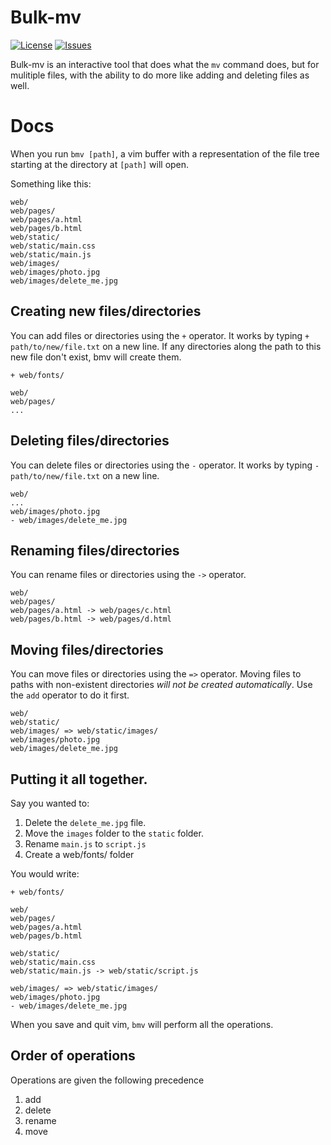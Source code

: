 # Bulk-mv

[![License](https://img.shields.io/github/license/angarc/bulk-mv)]()
[![Issues](https://img.shields.io/github/issues/angarc/bulk-mv)]()

Bulk-mv is an interactive tool that does what the `mv` command does, but for mulitiple files, with the ability to do more like adding and deleting files as well.

# Docs

When you run `bmv [path]`, a vim buffer with a representation of the file tree starting at the directory at `[path]` will open.

Something like this:

```
web/
web/pages/
web/pages/a.html
web/pages/b.html
web/static/
web/static/main.css
web/static/main.js
web/images/ 
web/images/photo.jpg
web/images/delete_me.jpg
```

## Creating new files/directories

You can add files or directories using the `+` operator. It works by typing `+ path/to/new/file.txt` on a new line.
If any directories along the path to this new file don't exist, bmv will create them.

```
+ web/fonts/

web/
web/pages/
...
```

## Deleting files/directories

You can delete files or directories using the `-` operator. It works by typing `- path/to/new/file.txt` on a new line.

```
web/
...
web/images/photo.jpg
- web/images/delete_me.jpg
```


## Renaming files/directories

You can rename files or directories using the `->` operator. 

```
web/
web/pages/
web/pages/a.html -> web/pages/c.html
web/pages/b.html -> web/pages/d.html
```


## Moving files/directories

You can move files or directories using the `=>` operator. Moving files to paths with non-existent directories *will not be created automatically*.
Use the `add` operator to do it first.

```
web/
web/static/
web/images/ => web/static/images/
web/images/photo.jpg
web/images/delete_me.jpg
```

## Putting it all together.

Say you wanted to:

1. Delete the `delete_me.jpg` file.
2. Move the `images` folder to the `static` folder.
3. Rename `main.js` to `script.js`
4. Create a web/fonts/ folder

You would write:

```
+ web/fonts/

web/
web/pages/
web/pages/a.html
web/pages/b.html

web/static/
web/static/main.css
web/static/main.js -> web/static/script.js

web/images/ => web/static/images/
web/images/photo.jpg
- web/images/delete_me.jpg
```

When you save and quit vim, `bmv` will perform all the operations.

## Order of operations

Operations are given the following precedence

1. add
2. delete
3. rename
4. move


